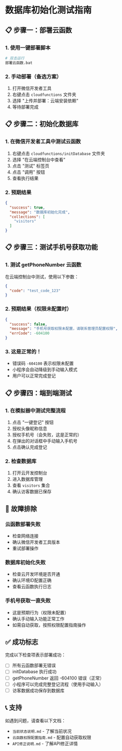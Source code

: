 # 数据库初始化测试指南

## 📋 步骤一：部署云函数

### 1. 使用一键部署脚本
```bash
# 双击运行
部署云函数.bat
```

### 2. 手动部署（备选方案）
1. 打开微信开发者工具
2. 右键点击 `cloudfunctions` 文件夹
3. 选择 "上传并部署：云端安装依赖"
4. 等待部署完成

## 📋 步骤二：初始化数据库

### 1. 在微信开发者工具中测试云函数
1. 右键点击 `cloudfunctions/initDatabase` 文件夹
2. 选择 "在云端控制台中查看"
3. 点击 "测试" 标签页
4. 点击 "调用" 按钮
5. 查看执行结果

### 2. 预期结果
```json
{
  "success": true,
  "message": "数据库初始化完成",
  "collections": [
    "visitors"
  ]
}
```

## 📋 步骤三：测试手机号获取功能

### 1. 测试 getPhoneNumber 云函数
在云端控制台中测试，使用以下参数：
```json
{
  "code": "test_code_123"
}
```

### 2. 预期结果（权限未配置时）
```json
{
  "success": false,
  "message": "手机号获取权限未配置，请联系管理员配置权限",
  "errCode": -604100
}
```

### 3. 这是正常的！
- 错误码 `-604100` 表示权限未配置
- 小程序会自动降级到手动输入模式
- 用户可以正常完成登记

## 📋 步骤四：端到端测试

### 1. 在模拟器中测试完整流程
1. 点击 "一键登记" 按钮
2. 授权头像昵称信息
3. 授权手机号（会失败，这是正常的）
4. 在弹出的对话框中手动输入手机号
5. 点击确认完成登记

### 2. 检查数据库
1. 打开云开发控制台
2. 进入数据库管理
3. 查看 `visitors` 集合
4. 确认访客数据已保存

## 🔧 故障排除

### 云函数部署失败
- 检查网络连接
- 确认微信开发者工具版本
- 重试部署操作

### 数据库初始化失败
- 检查云开发环境是否开通
- 确认环境ID配置正确
- 查看云函数执行日志

### 手机号获取一直失败
- 这是预期行为（权限未配置）
- 确认手动输入功能正常工作
- 如需自动获取，按照权限配置指南操作

## ✅ 成功标志

完成以下检查项表示部署成功：
- [ ] 所有云函数部署无错误
- [ ] initDatabase 执行成功
- [ ] getPhoneNumber 返回 -604100 错误（正常）
- [ ] 小程序可以完成完整登记流程（使用手动输入）
- [ ] 访客数据成功保存到数据库

## 📞 支持

如遇到问题，请查看以下文档：
- `当前状态说明.md` - 了解当前状况
- `云函数权限配置指南.md` - 配置自动获取权限
- `API修正说明.md` - 了解API修正详情
